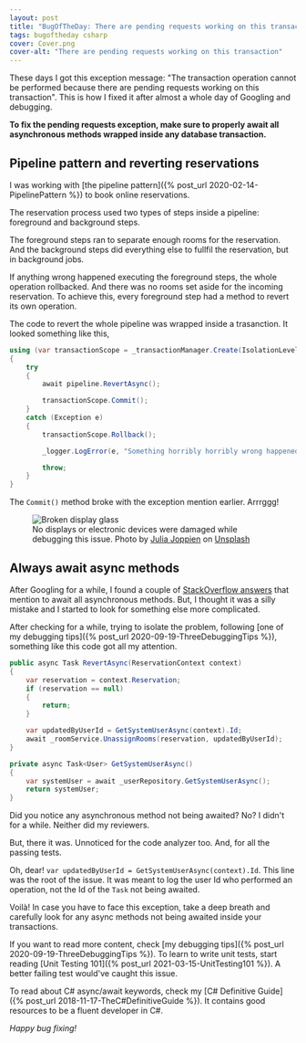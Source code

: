 ```yaml
---
layout: post
title: "BugOfTheDay: There are pending requests working on this transaction"
tags: bugoftheday csharp
cover: Cover.png
cover-alt: "There are pending requests working on this transaction"
--- 
```


These days I got this exception message: "The transaction operation cannot be performed because there are pending requests working on this transaction". This is how I fixed it after almost a whole day of Googling and debugging.

**To fix the pending requests exception, make sure to properly await all asynchronous methods wrapped inside any database transaction.**

## Pipeline pattern and reverting reservations

I was working with [the pipeline pattern]({% post_url 2020-02-14-PipelinePattern %}) to book online reservations.

The reservation process used two types of steps inside a pipeline: foreground and background steps.

The foreground steps ran to separate enough rooms for the reservation. And the background steps did everything else to fullfil the reservation, but in background jobs.

If anything wrong happened executing the foreground steps, the whole operation rollbacked. And there was no rooms set aside for the incoming reservation. To achieve this, every foreground step had a method to revert its own operation.

The code to revert the whole pipeline was wrapped inside a trasanction. It looked something like this,

```csharp
using (var transactionScope = _transactionManager.Create(IsolationLevel.Serializable))
{
    try
    {
        await pipeline.RevertAsync();

        transactionScope.Commit();
    }
    catch (Exception e)
    {
        transactionScope.Rollback();

        _logger.LogError(e, "Something horribly horribly wrong happened");

        throw;
    }
}
```

The `Commit()` method broke with the exception mention earlier. Arrrggg!

<figure>
<img src="https://images.unsplash.com/photo-1473158912295-779ef17fc94b?crop=entropy&cs=tinysrgb&fit=crop&fm=jpg&h=400&ixid=MnwxfDB8MXxhbGx8fHx8fHx8fHwxNjI0MTY1NTUw&ixlib=rb-1.2.1&q=80&utm_campaign=api-credit&utm_medium=referral&utm_source=unsplash_source&w=600" alt="Broken display glass" />

<figcaption>No displays or electronic devices were damaged while debugging this issue. Photo by <a href="https://unsplash.com/@shots_of_aspartame?utm_source=unsplash&utm_medium=referral&utm_content=creditCopyText">Julia Joppien</a> on <a href="https://unsplash.com/s/photos/broken-computer?utm_source=unsplash&utm_medium=referral&utm_content=creditCopyText">Unsplash</a></figcaption>
</figure>

## Always await async methods

After Googling for a while, I found a couple of [StackOverflow answers](https://stackoverflow.com/questions/36552285/the-transaction-operation-cannot-be-performed-because-there-are-pending-requests) that mention to await all asynchronous methods. But, I thought it was a silly mistake and I started to look for something else more complicated.

After checking for a while, trying to isolate the problem, following [one of my debugging tips]({% post_url 2020-09-19-ThreeDebuggingTips %}), something like this code got all my attention.

```csharp
public async Task RevertAsync(ReservationContext context)
{
    var reservation = context.Reservation;
    if (reservation == null)
    {
        return;
    }

    var updatedByUserId = GetSystemUserAsync(context).Id;
    await _roomService.UnassignRooms(reservation, updatedByUserId);
}

private async Task<User> GetSystemUserAsync()
{
    var systemUser = await _userRepository.GetSystemUserAsync();
    return systemUser;
}
```

Did you notice any asynchronous method not being awaited? No? I didn't for a while. Neither did my reviewers.

But, there it was. Unnoticed for the code analyzer too. And, for all the passing tests.

Oh, dear! `var updatedByUserId = GetSystemUserAsync(context).Id`. This line was the root of the issue. It was meant to log the user Id who performed an operation, not the Id of the `Task` not being awaited.

Voilà! In case you have to face this exception, take a deep breath and carefully look for any async methods not being awaited inside your transactions.

If you want to read more content, check [my debugging tips]({% post_url 2020-09-19-ThreeDebuggingTips %}). To learn to write unit tests, start reading [Unit Testing 101]({% post_url 2021-03-15-UnitTesting101 %}). A better failing test would've caught this issue.

To read about C# async/await keywords, check my [C# Definitive Guide]({% post_url 2018-11-17-TheC#DefinitiveGuide %}). It contains good resources to be a fluent developer in C#.

_Happy bug fixing!_